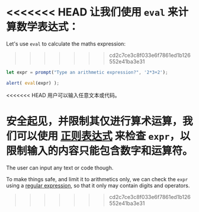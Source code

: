 <<<<<<< HEAD
让我们使用 `eval` 来计算数学表达式：
=======
Let's use `eval` to calculate the maths expression:
>>>>>>> cd2c7ce3c8f033e6f7861ed1b126552e41ba3e31

```js demo run
let expr = prompt("Type an arithmetic expression?", '2*3+2');

alert( eval(expr) );
```

<<<<<<< HEAD
用户可以输入任意文本或代码。

安全起见，并限制其仅进行算术运算，我们可以使用 [正则表达式](info:regular-expressions) 来检查 `expr`，以限制输入的内容只能包含数字和运算符。
=======
The user can input any text or code though.

To make things safe, and limit it to arithmetics only, we can check the `expr` using a [regular expression](info:regular-expressions), so that it only may contain digits and operators.
>>>>>>> cd2c7ce3c8f033e6f7861ed1b126552e41ba3e31
